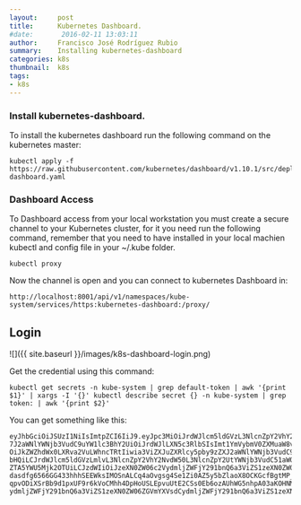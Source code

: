 ```yaml
---
layout:     post
title:      Kubernetes Dashboard. 
#date:       2016-02-11 13:03:11
author:     Francisco José Rodríguez Rubio
summary:    Installing kubernetes-dashboard
categories: k8s
thumbnail:  k8s
tags:
- k8s
---
```


### Install **kubernetes-dashboard**. 
To install the kubernetes dashboard run the following command on the kubernetes master:
~~~
kubectl apply -f https://raw.githubusercontent.com/kubernetes/dashboard/v1.10.1/src/deploy/recommended/kubernetes-dashboard.yaml
~~~
### Dashboard Access 
To Dashboard access from your local workstation you must create a secure channel to your Kubernetes cluster, for it you need run the following command, remember that you need to have installed in your local machien kubectl and config file in your ~/.kube folder.
~~~
kubectl proxy
~~~

Now the channel is open and you can connect to kubernetes Dashboard in:

~~~
http://localhost:8001/api/v1/namespaces/kube-system/services/https:kubernetes-dashboard:/proxy/
~~~

## Login

![]({{ site.baseurl }}/images/k8s-dashboard-login.png)

Get the credential using this command:
~~~
kubectl get secrets -n kube-system | grep default-token | awk '{print $1}' | xargs -I '{}' kubectl describe secret {} -n kube-system | grep token: | awk '{print $2}'
~~~
You can get something like this:
~~~
eyJhbGciOiJSUzI1NiIsImtpZCI6IiJ9.eyJpc3MiOiJrdWJlcm5ldGVzL3NlcnZpY2VhY2NvdW50Iiwia3ViZXJuZXRlcy5pbya56514676
7J2aWNlYWNjb3VudC9uYW1lc3BhY2UiOiJrdWJlLXN5c3RlbSIsImt1YmVybmV0ZXMuaW8vc2VydmljZWFjY291bnQvc2VjcmV0Lm5hbWUi7
OiJkZWZhdWx0LXRva2VuLWhncTRtIiwia3ViZXJuZXRlcy5pby9zZXJ2aWNlYWNjb3VudC9zZXJ2aWNlLWFjY291bnQubmFtZSI6ImRlZmF1
bHQiLCJrdWJlcm5ldGVzLmlvL3NlcnZpY2VhY2NvdW50L3NlcnZpY2UtYWNjb3VudC51aWQiOiI2OWY1NzA2Ni1mZDkwLTExZTgtOTYxMi1m
ZTA5YWU5Mjk2OTUiLCJzdWIiOiJzeXN0ZW06c2VydmljZWFjY291bnQ6a3ViZS1zeXN0ZW06ZGVmYXVsdCJ9.CaTwQ1FxBC4VFGWvjOY9kJ9
dasdfg6566GG433hhhSEEWksIMOSnALCq4aOvgsg4Se1Zi0AZ5y5bZlaoX8OCKGcfBgtMP_w_BgqFb0OPxANEJMTxf5zfN4DTw57aGsTBbST
qpvODiXSrBb9d1pxUF9r6kVoCMhh4DpHoUSLEpvuUtE2CSs0Eb6ozAUhWG5nhpA03aKOHNMrC4aXVLp75dJBdjaQBUXYS7IP2DSWTyGVYW0r
ydmljZWFjY291bnQ6a3ViZS1zeXN0ZW06ZGVmYXVsdCydmljZWFjY291bnQ6a3ViZS1zeXN0ZW06ZGVmYXVsdCaWNlaWNlaWNlun_jWoR2Nb
~~~

